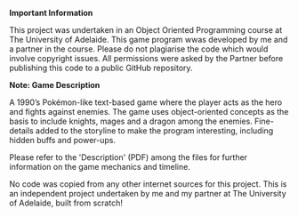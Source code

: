 **Important Information**

This project was undertaken in an Object Oriented Programming course at The University of Adelaide.
This game program wwas developed by me and a partner in the course. Please do not plagiarise the code which would involve copyright issues.
All permissions were asked by the Partner before publishing this code to a public GitHub repository.

**Note: Game Description**

A 1990’s Pokémon-like text-based game where the player acts as the hero and fights against enemies.
The game uses object-oriented concepts as the basis to include knights, mages and a dragon among 
the enemies. Fine-details added to the storyline to make the program interesting, including hidden 
buffs and power-ups.

Please refer to the 'Description' (PDF) among the files for further information on the game mechanics and timeline.

No code was copied from any other internet sources for this project.
This is an independent project undertaken by me and my partner at The University of Adelaide, built from scratch!
